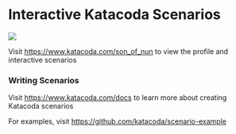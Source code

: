 # Interactive Katacoda Scenarios

[![](http://shields.katacoda.com/katacoda/son_of_nun/count.svg)](https://www.katacoda.com/son_of_nun "Get your profile on Katacoda.com")

Visit https://www.katacoda.com/son_of_nun to view the profile and interactive scenarios

### Writing Scenarios
Visit https://www.katacoda.com/docs to learn more about creating Katacoda scenarios

For examples, visit https://github.com/katacoda/scenario-example
